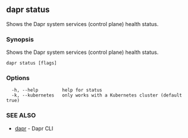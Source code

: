 ## dapr status

Shows the Dapr system services (control plane) health status.

### Synopsis

Shows the Dapr system services (control plane) health status.

```
dapr status [flags]
```

### Options

```
  -h, --help         help for status
  -k, --kubernetes   only works with a Kubernetes cluster (default true)
```

### SEE ALSO

* [dapr](dapr.md)	 - Dapr CLI

